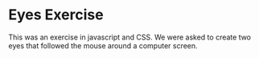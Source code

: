 # Eyes Exercise
This was an exercise in javascript and CSS. We were asked to create two eyes that followed the mouse around a computer screen.
